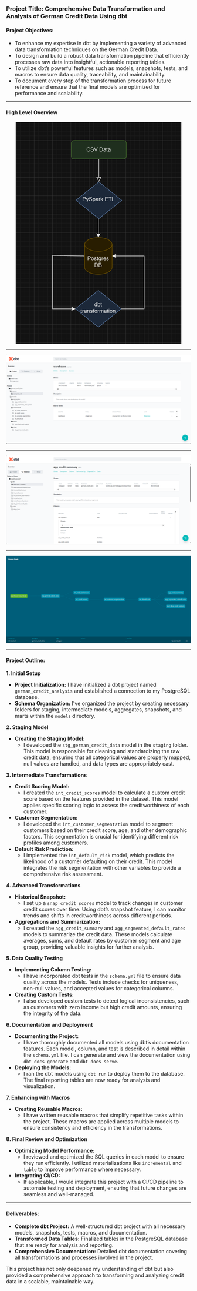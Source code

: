 ### **Project Title: Comprehensive Data Transformation and Analysis of German Credit Data Using dbt**

#### **Project Objectives:**
- To enhance my expertise in dbt by implementing a variety of advanced data transformation techniques on the German Credit Data.
- To design and build a robust data transformation pipeline that efficiently processes raw data into insightful, actionable reporting tables.
- To utilize dbt’s powerful features such as models, snapshots, tests, and macros to ensure data quality, traceability, and maintainability.
- To document every step of the transformation process for future reference and ensure that the final models are optimized for performance and scalability.

---
#### High Level Overview

<div style="display: flex; justify-content: center;">
    <img src="assets/overview.png" alt="High Level Overview">
</div>

---

![](assets/project_overview.png)

---

![](assets/database_overview.png)

---

![](assets/linear_graph.png)

---
#### **Project Outline:**

**1. Initial Setup**
   - **Project Initialization:** I have initialized a dbt project named `german_credit_analysis` and established a connection to my PostgreSQL database.
   - **Schema Organization:** I've organized the project by creating necessary folders for staging, intermediate models, aggregates, snapshots, and marts within the `models` directory.

**2. Staging Model**
   - **Creating the Staging Model:**
     - I developed the `stg_german_credit_data` model in the `staging` folder. This model is responsible for cleaning and standardizing the raw credit data, ensuring that all categorical values are properly mapped, null values are handled, and data types are appropriately cast.

**3. Intermediate Transformations**
   - **Credit Scoring Model:**
     - I created the `int_credit_scores` model to calculate a custom credit score based on the features provided in the dataset. This model applies specific scoring logic to assess the creditworthiness of each customer.
   - **Customer Segmentation:**
     - I developed the `int_customer_segmentation` model to segment customers based on their credit score, age, and other demographic factors. This segmentation is crucial for identifying different risk profiles among customers.
   - **Default Risk Prediction:**
     - I implemented the `int_default_risk` model, which predicts the likelihood of a customer defaulting on their credit. This model integrates the risk segmentation with other variables to provide a comprehensive risk assessment.

**4. Advanced Transformations**
   - **Historical Snapshot:**
     - I set up a `snap_credit_scores` model to track changes in customer credit scores over time. Using dbt’s snapshot feature, I can monitor trends and shifts in creditworthiness across different periods.
   - **Aggregations and Summarization:**
     - I created the `agg_credit_summary` and `agg_segmented_default_rates` models to summarize the credit data. These models calculate averages, sums, and default rates by customer segment and age group, providing valuable insights for further analysis.

**5. Data Quality Testing**
   - **Implementing Column Testing:**
     - I have incorporated dbt tests in the `schema.yml` file to ensure data quality across the models. Tests include checks for uniqueness, non-null values, and accepted values for categorical columns.
   - **Creating Custom Tests:**
     - I also developed custom tests to detect logical inconsistencies, such as customers with zero income but high credit amounts, ensuring the integrity of the data.

**6. Documentation and Deployment**
   - **Documenting the Project:**
     - I have thoroughly documented all models using dbt’s documentation features. Each model, column, and test is described in detail within the `schema.yml` file. I can generate and view the documentation using `dbt docs generate` and `dbt docs serve`.
   - **Deploying the Models:**
     - I ran the dbt models using `dbt run` to deploy them to the database. The final reporting tables are now ready for analysis and visualization.

**7. Enhancing with Macros**
   - **Creating Reusable Macros:**
     - I have written reusable macros that simplify repetitive tasks within the project. These macros are applied across multiple models to ensure consistency and efficiency in the transformations.

**8. Final Review and Optimization**
   - **Optimizing Model Performance:**
     - I reviewed and optimized the SQL queries in each model to ensure they run efficiently. I utilized materializations like `incremental` and `table` to improve performance where necessary.
   - **Integrating CI/CD:**
     - If applicable, I would integrate this project with a CI/CD pipeline to automate testing and deployment, ensuring that future changes are seamless and well-managed.

---

#### **Deliverables:**
- **Complete dbt Project:** A well-structured dbt project with all necessary models, snapshots, tests, macros, and documentation.
- **Transformed Data Tables:** Finalized tables in the PostgreSQL database that are ready for analysis and reporting.
- **Comprehensive Documentation:** Detailed dbt documentation covering all transformations and processes involved in the project.

This project has not only deepened my understanding of dbt but also provided a comprehensive approach to transforming and analyzing credit data in a scalable, maintainable way.